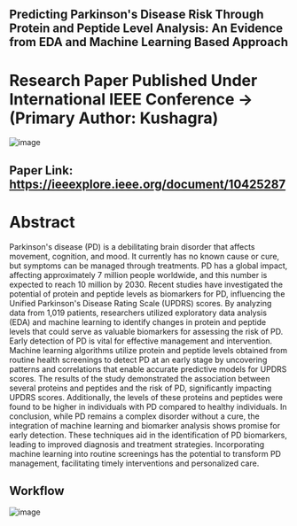 ## Predicting Parkinson's Disease Risk Through Protein and Peptide Level Analysis: An Evidence from EDA and Machine Learning Based Approach

# Research Paper Published Under International IEEE Conference -> (Primary Author: Kushagra)
![image](https://github.com/officialkushagragupta/Predicting-Parkinson-s-Disease-Risk-Through-Protein-and-Peptide-Level-EDA-ML-Based-Approach/assets/96885711/f6fc3248-72e5-495c-a339-a2b7d52382a5)

## Paper Link: https://ieeexplore.ieee.org/document/10425287

# Abstract
Parkinson's disease (PD) is a debilitating brain disorder that affects movement, cognition, and mood. 
It currently has no known cause or cure, but symptoms can be managed through treatments. PD has 
a global impact, affecting approximately 7 million people worldwide, and this number is expected to 
reach 10 million by 2030. Recent studies have investigated the potential of protein and peptide levels 
as biomarkers for PD, influencing the Unified Parkinson's Disease Rating Scale (UPDRS) scores. By 
analyzing data from 1,019 patients, researchers utilized exploratory data analysis (EDA) and 
machine learning to identify changes in protein and peptide levels that could serve as valuable 
biomarkers for assessing the risk of PD. Early detection of PD is vital for effective management and 
intervention. Machine learning algorithms utilize protein and peptide levels obtained from routine 
health screenings to detect PD at an early stage by uncovering patterns and correlations that enable 
accurate predictive models for UPDRS scores. The results of the study demonstrated the association 
between several proteins and peptides and the risk of PD, significantly impacting UPDRS scores. 
Additionally, the levels of these proteins and peptides were found to be higher in individuals with PD 
compared to healthy individuals. In conclusion, while PD remains a complex disorder without a cure, 
the integration of machine learning and biomarker analysis shows promise for early detection. These 
techniques aid in the identification of PD biomarkers, leading to improved diagnosis and treatment 
strategies. Incorporating machine learning into routine screenings has the potential to transform PD 
management, facilitating timely interventions and personalized care.

## Workflow

![image](https://github.com/officialkushagragupta/Predicting-Parkinson-s-Disease-Risk-Through-Protein-and-Peptide-Level-EDA-ML-Based-Approach/assets/96885711/8eaae973-c994-4869-82dd-6177dbe1be0b)
